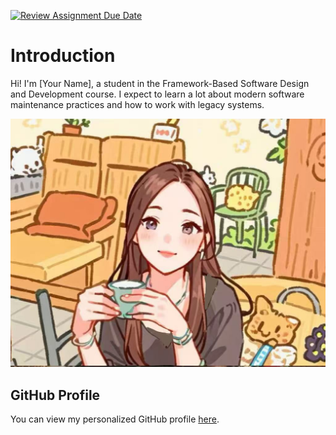 [![Review Assignment Due Date](https://classroom.github.com/assets/deadline-readme-button-22041afd0340ce965d47ae6ef1cefeee28c7c493a6346c4f15d667ab976d596c.svg)](https://classroom.github.com/a/LQr4ft17)
# Introduction
Hi! I'm [Your Name], a student in the Framework-Based Software Design and Development course. 
I expect to learn a lot about modern software maintenance practices and how to work with legacy systems.
  
![My Image](https://github.com/SoftwareMaintenanceEvolution/tutorial-1-jiaoliao66/blob/profile-upload/pro.jpg?raw=true)

## GitHub Profile

You can view my personalized GitHub profile [here](https://github.com/jiaoliao66).


